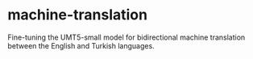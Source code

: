 # machine-translation

Fine-tuning the UMT5-small model for bidirectional machine translation between the English and Turkish languages.

